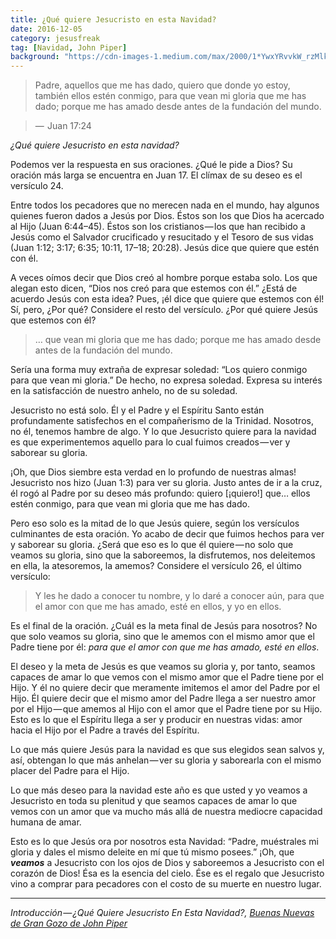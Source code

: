 ```yaml
---
title: ¿Qué quiere Jesucristo en esta Navidad?
date: 2016-12-05
category: jesusfreak
tag: [Navidad, John Piper]
background: "https://cdn-images-1.medium.com/max/2000/1*YwxYRvvkW_rzMlkbAOFbCQ.jpeg"
---
```


> Padre, aquellos que me has dado, quiero que donde yo estoy, también ellos estén conmigo, para que vean mi gloria que me has dado; porque me has amado desde antes de la fundación del mundo.

> —  Juan 17:24

*¿Qué quiere Jesucristo en esta navidad?*

Podemos ver la respuesta en sus oraciones. ¿Qué le pide a Dios? Su oración más larga se encuentra en Juan 17. El clímax de su deseo es el versículo 24.

Entre todos los pecadores que no merecen nada en el mundo, hay algunos quienes fueron dados a Jesús por Dios. Éstos son los que Dios ha acercado al Hijo (Juan 6:44–45). Éstos son los cristianos — los que han recibido a Jesús como el Salvador crucificado y resucitado y el Tesoro de sus vidas (Juan 1:12; 3:17; 6:35; 10:11, 17–18; 20:28). Jesús dice que quiere que estén con él.

A veces oímos decir que Dios creó al hombre porque estaba solo. Los que alegan esto dicen, “Dios nos creó para que estemos con él.” ¿Está de acuerdo Jesús con esta idea? Pues, ¡él dice que quiere que estemos con él! Sí, pero, ¿Por qué? Considere el resto del versículo. ¿Por qué quiere Jesús que estemos con él?

> … que vean mi gloria que me has dado; porque me has amado desde antes de la fundación del mundo.

Sería una forma muy extraña de expresar soledad: “Los quiero conmigo para que vean mi gloria.” De hecho, no expresa soledad. Expresa su interés en la satisfacción de nuestro anhelo, no de su soledad.

Jesucristo no está solo. Él y el Padre y el Espíritu Santo están profundamente satisfechos en el compañerismo de la Trinidad. Nosotros, no él, tenemos hambre de algo. Y lo que Jesucristo quiere para la navidad es que experimentemos aquello para lo cual fuimos creados — ver y saborear su gloria.

¡Oh, que Dios siembre esta verdad en lo profundo de nuestras almas! Jesucristo nos hizo (Juan 1:3) para ver su gloria. Justo antes de ir a la cruz, él rogó al Padre por su deseo más profundo: quiero [¡quiero!] que… ellos estén conmigo, para que vean mi gloria que me has dado.

Pero eso solo es la mitad de lo que Jesús quiere, según los versículos culminantes de esta oración. Yo acabo de decir que fuimos hechos para ver y saborear su gloria. ¿Será que eso es lo que él quiere — no solo que veamos su gloria, sino que la saboreemos, la disfrutemos, nos deleitemos en ella, la atesoremos, la amemos? Considere el versículo 26, el último versículo:

> Y les he dado a conocer tu nombre, y lo daré a conocer aún, para que el amor con que me has amado, esté en ellos, y yo en ellos.

Es el final de la oración. ¿Cuál es la meta final de Jesús para nosotros? No que solo veamos su gloria, sino que le amemos con el mismo amor que el Padre tiene por él: *para que el amor con que me has amado, esté en ellos*.

El deseo y la meta de Jesús es que veamos su gloria y, por tanto, seamos capaces de amar lo que vemos con el mismo amor que el Padre tiene por el Hijo. Y él no quiere decir que meramente imitemos el amor del Padre por el Hijo. Él quiere decir que el mismo amor del Padre llega a ser nuestro amor por el Hijo — que amemos al Hijo con el amor que el Padre tiene por su Hijo. Esto es lo que el Espíritu llega a ser y producir en nuestras vidas: amor hacia el Hijo por el Padre a través del Espíritu.

Lo que más quiere Jesús para la navidad es que sus elegidos sean salvos y, así, obtengan lo que más anhelan — ver su gloria y saborearla con el mismo placer del Padre para el Hijo.

Lo que más deseo para la navidad este año es que usted y yo veamos a Jesucristo en toda su plenitud y que seamos capaces de amar lo que vemos con un amor que va mucho más allá de nuestra mediocre capacidad humana de amar.

Esto es lo que Jesús ora por nosotros esta Navidad: “Padre, muéstrales mi gloria y dales el mismo deleite en mí que tú mismo posees.” ¡Oh, que **_veamos_** a Jesucristo con los ojos de Dios y saboreemos a Jesucristo con el corazón de Dios! Ésa es la esencia del cielo. Ése es el regalo que Jesucristo vino a comprar para pecadores con el costo de su muerte en nuestro lugar.

* * *

_Introducción — ¿Qué Quiere Jesucristo En Esta Navidad?, [Buenas Nuevas de Gran Gozo de John Piper](http://cdn.desiringgod.org/website_uploads/documents/books-content/Good-News-Great-Joy-Spanish.pdf)_
